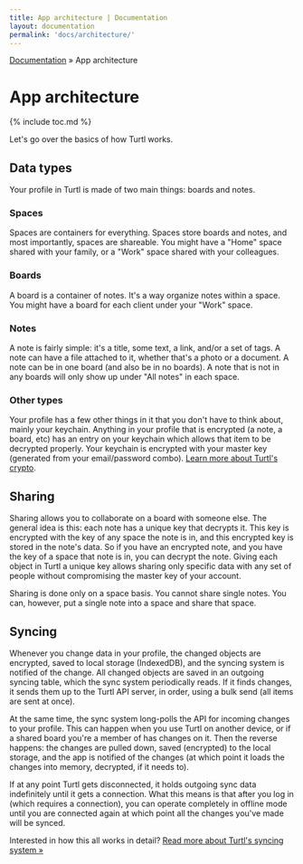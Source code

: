 ```yaml
---
title: App architecture | Documentation
layout: documentation
permalink: 'docs/architecture/'
---
```


<div class="breadcrumb">
<a href="/docs">Documentation</a> &raquo;
App architecture
</div>

# App architecture
{% include toc.md %}

Let's go over the basics of how Turtl works.

## Data types

Your profile in Turtl is made of two main things: boards and notes.

### Spaces

Spaces are containers for everything. Spaces store boards and notes, and most
importantly, spaces are shareable. You might have a "Home" space shared with
your family, or a "Work" space shared with your colleagues.

### Boards

A board is a container of notes. It's a way organize notes within a space. You
might have a board for each client under your "Work" space.

### Notes

A note is fairly simple: it's a title, some text, a link, and/or a set of tags.
A note can have a file attached to it, whether that's a photo or a document. A
note can be in one board (and also be in no boards). A note that is not in any
boards will only show up under "All notes" in each space.

### Other types

Your profile has a few other things in it that you don't have to think about,
mainly your keychain. Anything in your profile that is encrypted (a note, a
board, etc) has an entry on your keychain which allows that item to be
decrypted properly. Your keychain is encrypted with your master key (generated
from your email/password combo). [Learn more about Turtl's crypto](/docs/security).

## Sharing

Sharing allows you to collaborate on a board with someone else. The general
idea is this: each note has a unique key that decrypts it. This key is
encrypted with the key of any space the note is in, and this encrypted key is
stored in the note's data. So if you have an encrypted note, and you have the
key of a space that note is in, you can decrypt the note. Giving each object
in Turtl a unique key allows sharing only specific data with any set of people
without compromising the master key of your account.

Sharing is done only on a space basis. You cannot share single notes. You can,
however, put a single note into a space and share that space.

## Syncing

Whenever you change data in your profile, the changed objects are encrypted,
saved to local storage (IndexedDB), and the syncing system is notified of the
change. All changed objects are saved in an outgoing syncing table, which the
sync system periodically reads. If it finds changes, it sends them up to the
Turtl API server, in order, using a bulk send (all items are sent at once).

At the same time, the sync system long-polls the API for incoming changes to
your profile. This can happen when you use Turtl on another device, or if a
shared board you're a member of has changes on it. Then the reverse happens:
the changes are pulled down, saved (encrypted) to the local storage, and the
app is notified of the changes (at which point it loads the changes into
memory, decrypted, if it needs to).

If at any point Turtl gets disconnected, it holds outgoing sync data
indefinitely until it gets a connection. What this means is that after you log
in (which requires a connection), you can operate completely in offline mode
until you are connected again at which point all the changes you've made will
be synced.

Interested in how this all works in detail? [Read more about Turtl's syncing
system &raquo;](/docs/syncing)

